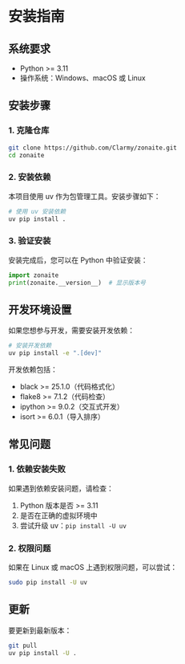 # 安装指南

## 系统要求

- Python >= 3.11
- 操作系统：Windows、macOS 或 Linux

## 安装步骤

### 1. 克隆仓库

```bash
git clone https://github.com/Clarmy/zonaite.git
cd zonaite
```

### 2. 安装依赖

本项目使用 uv 作为包管理工具。安装步骤如下：

```bash
# 使用 uv 安装依赖
uv pip install .
```

### 3. 验证安装

安装完成后，您可以在 Python 中验证安装：

```python
import zonaite
print(zonaite.__version__)  # 显示版本号
```

## 开发环境设置

如果您想参与开发，需要安装开发依赖：

```bash
# 安装开发依赖
uv pip install -e ".[dev]"
```

开发依赖包括：
- black >= 25.1.0（代码格式化）
- flake8 >= 7.1.2（代码检查）
- ipython >= 9.0.2（交互式开发）
- isort >= 6.0.1（导入排序）

## 常见问题

### 1. 依赖安装失败

如果遇到依赖安装问题，请检查：
1. Python 版本是否 >= 3.11
2. 是否在正确的虚拟环境中
3. 尝试升级 uv：`pip install -U uv`

### 2. 权限问题

如果在 Linux 或 macOS 上遇到权限问题，可以尝试：
```bash
sudo pip install -U uv
```

## 更新

要更新到最新版本：
```bash
git pull
uv pip install -U .
``` 